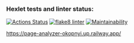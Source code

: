 ### Hexlet tests and linter status:
[![Actions Status](https://github.com/StanislavOkopnyi/python-project-83/workflows/hexlet-check/badge.svg)](https://github.com/StanislavOkopnyi/python-project-83/actions)
[![flake8 linter](https://github.com/StanislavOkopnyi/python-project-83/actions/workflows/linter-check.yml/badge.svg)](https://github.com/StanislavOkopnyi/python-project-83/actions/workflows/linter-check.yml)
[![Maintainability](https://api.codeclimate.com/v1/badges/245e175be7539bfa1a23/maintainability)](https://codeclimate.com/github/StanislavOkopnyi/python-project-83/maintainability)

<a>https://page-analyzer-okopnyi.up.railway.app/<a>
